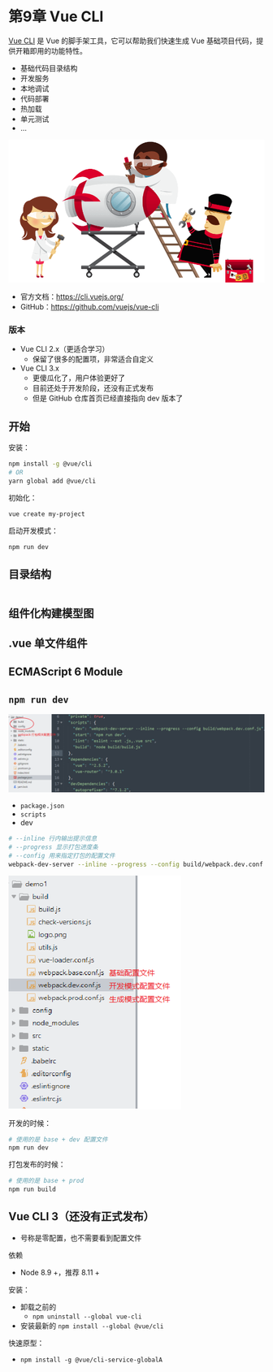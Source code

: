 # 第9章 Vue CLI

[Vue CLI](https://cli.vuejs.org/) 是 Vue 的脚手架工具，它可以帮助我们快速生成 Vue 基础项目代码，提供开箱即用的功能特性。

- 基础代码目录结构
- 开发服务
- 本地调试
- 代码部署
- 热加载
- 单元测试
- ...

![illustration-home-inverted.91b07808be.png](./assets/illustration-home-inverted.91b07808be.png)

- 官方文档：https://cli.vuejs.org/
- GitHub：https://github.com/vuejs/vue-cli



### 版本

- Vue CLI 2.x（更适合学习）
  - 保留了很多的配置项，非常适合自定义
- Vue CLI 3.x
  - 更傻瓜化了，用户体验更好了
  - 目前还处于开发阶段，还没有正式发布
  - 但是 GitHub 仓库首页已经直接指向 dev 版本了

## 开始

安装：

```bash
npm install -g @vue/cli
# OR
yarn global add @vue/cli
```

初始化：

```bash
vue create my-project
```

启动开发模式：

```bash
npm run dev
```

## 目录结构

```

```

## 组件化构建模型图

## .vue 单文件组件

## ECMAScript 6 Module

## `npm run dev`

![1531878199154](assets/1531878199154.png)

- `package.json`
- `scripts`
- dev

```bash
# --inline 行内输出提示信息
# --progress 显示打包进度条
# --config 用来指定打包的配置文件
webpack-dev-server --inline --progress --config build/webpack.dev.conf.js
```

![1531878316607](assets/1531878316607.png)

开发的时候：

```bash
# 使用的是 base + dev 配置文件
npm run dev
```

打包发布的时候：

```bash
# 使用的是 base + prod
npm run build
```

## Vue CLI 3（还没有正式发布）

- 号称是零配置，也不需要看到配置文件

依赖

- Node 8.9 +，推荐 8.11 +

安装：

- 卸载之前的
  - `npm uninstall --global vue-cli`
- 安装最新的 `npm install --global @vue/cli`

快速原型：

- `npm install -g @vue/cli-service-globalA`
